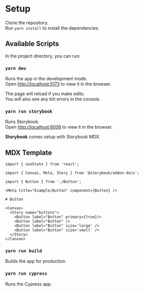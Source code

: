 # Setup

Clone the repository.\
Run `yarn install` to install the dependencies.

## Available Scripts

In the project directory, you can run:

### `yarn dev`

Runs the app in the development mode.\
Open [http://localhost:5173](http://localhost:5173) to view it in the browser.

The page will reload if you make edits.\
You will also see any lint errors in the console.

### `yarn run storybook`

Runs Storybook.\
Open [http://localhost:6006](http://localhost:6006) to view it in the browser.

**Storybook** comes setup with Storybook MDX.

## MDX Template

```mdx
import { useState } from 'react';

import { Canvas, Meta, Story } from '@storybook/addon-docs';

import { Button } from './Button';

<Meta title="Example/Button" component={Button} />

# Button

<Canvas>
  <Story name="buttons">
    <Button label="Button" primary={true}/>
    <Button label="Button" />
    <Button label="Button" size='large' />
    <Button label="Button" size='small' />
  </Story>
</Canvas>
```

### `yarn run build`

Builds the app for production.

### `yarn run cypress`

Runs the Cypress app.
